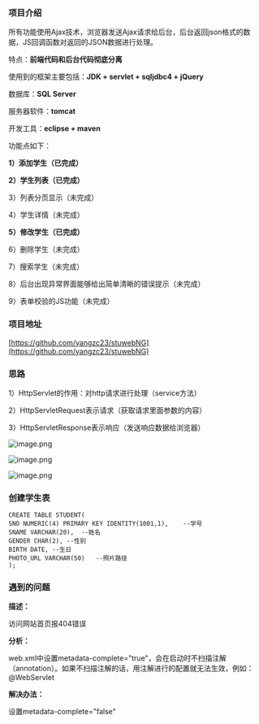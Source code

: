 ### 项目介绍
所有功能使用Ajax技术，浏览器发送Ajax请求给后台，后台返回json格式的数据，JS回调函数对返回的JSON数据进行处理。

特点：**前端代码和后台代码彻底分离**

使用到的框架主要包括：**JDK + servlet + sqljdbc4 + jQuery**

数据库：**SQL Server**

服务器软件：**tomcat**

开发工具：**eclipse + maven**

功能点如下：

**1）添加学生（已完成）**

**2）学生列表（已完成）**

3）列表分页显示（未完成）

4）学生详情（未完成）

**5）修改学生（已完成）**

6）删除学生（未完成）

7）搜索学生（未完成）

8）后台出现异常界面能够给出简单清晰的错误提示（未完成）

9）表单校验的JS功能（未完成）

### 项目地址
[https://github.com/yangzc23/stuwebNG](https://github.com/yangzc23/stuwebNG)
### 思路
1）HttpServlet的作用：对http请求进行处理（service方法）

2）HttpServletRequest表示请求（获取请求里面参数的内容）

3）HttpServletResponse表示响应（发送响应数据给浏览器）

![image.png](https://upload-images.jianshu.io/upload_images/10027900-1d46b5f8c57b49a6.png?imageMogr2/auto-orient/strip%7CimageView2/2/w/1240)

![image.png](https://upload-images.jianshu.io/upload_images/10027900-7ceea08a7792e9df.png?imageMogr2/auto-orient/strip%7CimageView2/2/w/1240)

![image.png](https://upload-images.jianshu.io/upload_images/10027900-699c2905e14b4882.png?imageMogr2/auto-orient/strip%7CimageView2/2/w/1240)

### 创建学生表
```
CREATE TABLE STUDENT(
SNO NUMERIC(4) PRIMARY KEY IDENTITY(1001,1),	--学号
SNAME VARCHAR(20),	--姓名
GENDER CHAR(2),	--性别
BIRTH DATE,	--生日
PHOTO_URL VARCHAR(50)	--照片路径
);
```
### 遇到的问题
**描述：**

访问网站首页报404错误

**分析：**

web.xml中设置metadata-complete="true"，会在启动时不扫描注解（annotation）。如果不扫描注解的话，用注解进行的配置就无法生效，例如：@WebServlet

**解决办法：**

设置metadata-complete="false"
